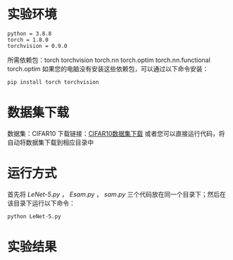 # __实验环境__

    python = 3.8.8
    torch = 1.8.0
    torchvision = 0.9.0
所需依赖包：torch torchvision torch.nn torch.optim torch.nn.functional torch.optim 
如果您的电脑没有安装这些依赖包，可以通过以下命令安装：

```bash
pip install torch torchvision 
```
# __数据集下载__

数据集：CIFAR10
下载链接：[CIFAR10数据集下载](https://www.cs.toronto.edu/~kriz/cifar-10-python.tar.gz)
或者您可以直接运行代码，将自动将数据集下载到相应目录中

# __运行方式__

首先将 _LeNet-5.py_ ， _Esam.py_ ， _sam.py_ 三个代码放在同一个目录下；然后在该目录下运行以下命令：
```bash
python LeNet-5.py
```

# __实验结果__

